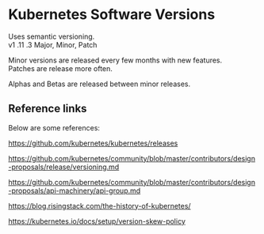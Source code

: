 # Kubernetes Software Versions

Uses semantic versioning.  
v1    .11     .3
Major, Minor, Patch

Minor versions are released every few months with new features.  
Patches are release more often.  

Alphas and Betas are released between minor releases.

## Reference links

Below are some references:

https://github.com/kubernetes/kubernetes/releases

https://github.com/kubernetes/community/blob/master/contributors/design-proposals/release/versioning.md

https://github.com/kubernetes/community/blob/master/contributors/design-proposals/api-machinery/api-group.md

https://blog.risingstack.com/the-history-of-kubernetes/

https://kubernetes.io/docs/setup/version-skew-policy